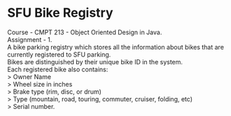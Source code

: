 # SFU Bike Registry
Course - CMPT 213 - Object Oriented Design in Java.<br>
Assignment - 1.<br>
A bike parking registry which stores all the information about bikes that are currently registered to SFU parking. <br> Bikes are distinguished by their unique bike ID in the system. <br>Each registered bike also contains: <br> > Owner Name <br> > Wheel size in inches <br> > Brake type (rim, disc, or drum) <br> > Type (mountain, road, touring, commuter, cruiser, folding, etc) <br> > Serial number.